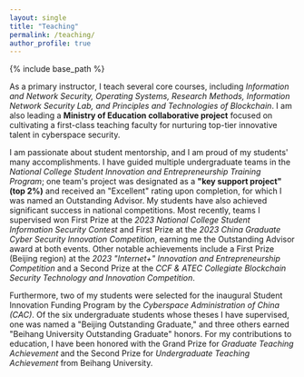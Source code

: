 ```yaml
---
layout: single
title: "Teaching"
permalink: /teaching/
author_profile: true
---
```


{% include base_path %}

As a primary instructor, I teach several core courses, including *Information and Network Security, Operating Systems, Research Methods, Information Network Security Lab, and Principles and Technologies of Blockchain*. I am also leading a **Ministry of Education collaborative project** focused on cultivating a first-class teaching faculty for nurturing top-tier innovative talent in cyberspace security.

I am passionate about student mentorship, and I am proud of my students' many accomplishments. I have guided multiple undergraduate teams in the *National College Student Innovation and Entrepreneurship Training Program*; one team's project was designated as a **"key support project" (top 2%)** and received an "Excellent" rating upon completion, for which I was named an Outstanding Advisor. My students have also achieved significant success in national competitions. Most recently, teams I supervised won First Prize at the *2023 National College Student Information Security Contest* and First Prize at the *2023 China Graduate Cyber Security Innovation Competition*, earning me the Outstanding Advisor award at both events. Other notable achievements include a First Prize (Beijing region) at the *2023 "Internet+" Innovation and Entrepreneurship Competition* and a Second Prize at the *CCF & ATEC Collegiate Blockchain Security Technology and Innovation Competition*.

Furthermore, two of my students were selected for the inaugural Student Innovation Funding Program by the *Cyberspace Administration of China (CAC)*. Of the six undergraduate students whose theses I have supervised, one was named a "Beijing Outstanding Graduate," and three others earned "Beihang University Outstanding Graduate" honors. For my contributions to education, I have been honored with the Grand Prize for *Graduate Teaching Achievement* and the Second Prize for *Undergraduate Teaching Achievement* from Beihang University.


